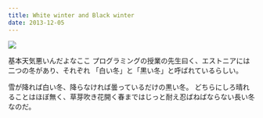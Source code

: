 ```yaml
---
title: White winter and Black winter
date: 2013-12-05
---
```


![](https://photos.xar.sh/20899056738_4dfb80a7aa_b.jpg)

基本天気悪いんだよなここ
プログラミングの授業の先生曰く、エストニアには二つの冬があり、それぞれ
「白い冬」と「黒い冬」と呼ばれているらしい。

雪が降れば白い冬、降らなければ曇っているだけの黒い冬。
どちらにしろ晴れることはほぼ無く、草芽吹き花開く春まではじっと耐え忍ばねばならない長い冬なのだ。
